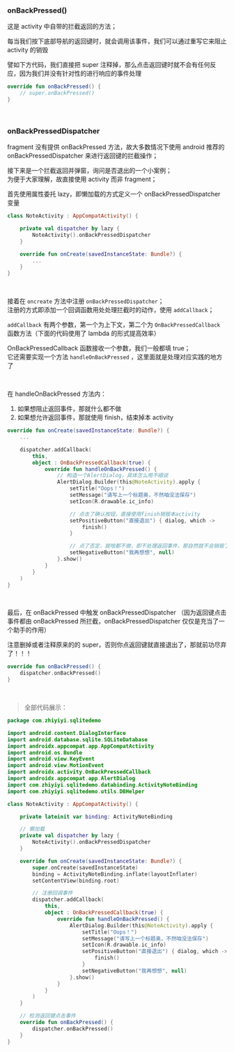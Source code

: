 ### onBackPressed()

这是 activity 中自带的拦截返回的方法；

每当我们按下底部导航的返回键时，就会调用该事件，我们可以通过重写它来阻止 activity 的销毁

譬如下方代码，我们直接把 super 注释掉，那么点击返回键时就不会有任何反应，因为我们并没有针对性的进行响应的事件处理

```kotlin
override fun onBackPressed() {
    // super.onBackPressed()
}
```

<br>

### onBackPressedDispatcher

fragment 没有提供 onBackPressed 方法，故大多数情况下使用 android 推荐的 onBackPressedDispatcher 来进行返回键的拦截操作；

接下来是一个拦截返回并弹窗，询问是否退出的一个小案例；  
为便于大家理解，故直接使用 activity 而非 fragment；

首先使用属性委托 lazy，即懒加载的方式定义一个 onBackPressedDispatcher 变量

```kotlin
class NoteActivity : AppCompatActivity() {

    private val dispatcher by lazy {
        NoteActivity().onBackPressedDispatcher
    }

    override fun onCreate(savedInstanceState: Bundle?) {
        ...
    }
}
```

<br>

接着在 `oncreate` 方法中注册 `onBackPressedDispatcher`；  
注册的方式即添加一个回调函数用处处理拦截时的动作，使用 `addCallback`；

`addCallback` 有两个参数，第一个为上下文，第二个为 `OnBackPressedCallback` 函数方法（下面的代码使用了 lambda 的形式提高效率）

OnBackPressedCallback 函数接收一个参数，我们一般都填 true；  
它还需要实现一个方法 `handleOnBackPressed` ，这里面就是处理对应实践的地方了

<br>

在 handleOnBackPressed 方法内：

1. 如果想阻止返回事件，那就什么都不做
2. 如果想允许返回事件，那就使用 finish，结束掉本 activity

```kotlin
override fun onCreate(savedInstanceState: Bundle?) {
    ...

    dispatcher.addCallback(
        this,
        object : OnBackPressedCallback(true) {
            override fun handleOnBackPressed() {
                // 构造一个AlertDialog，具体怎么用不细说
                AlertDialog.Builder(this@NoteActivity).apply {
                    setTitle("Oops！")
                    setMessage("请写上一个标题奥，不然咱没法保存")
                    setIcon(R.drawable.ic_info)

                    // 点击了确认按钮，直接使用finish销毁本activity
                    setPositiveButton("直接退出") { dialog, which ->
                        finish()
                    }

                    // 点了否定，就啥都不做，即不处理返回事件，那自然就不会销毁了
                    setNegativeButton("我再想想", null)
                }.show()
            }
        }
    )
}
```

<br>

最后，在 onBackPressed 中触发 onBackPressedDispatcher （因为返回键点击事件都由 onBackPressed 所拦截，onBackPressedDispatcher 仅仅是充当了一个助手的作用）

注意删掉或者注释原来的的 super，否则你点返回键就直接退出了，那就前功尽弃了！！！

```kotlin
override fun onBackPressed() {
    dispatcher.onBackPressed()
}
```

<br>

> 全部代码展示：

```kotlin
package com.zhiyiyi.sqlitedemo

import android.content.DialogInterface
import android.database.sqlite.SQLiteDatabase
import androidx.appcompat.app.AppCompatActivity
import android.os.Bundle
import android.view.KeyEvent
import android.view.MotionEvent
import androidx.activity.OnBackPressedCallback
import androidx.appcompat.app.AlertDialog
import com.zhiyiyi.sqlitedemo.databinding.ActivityNoteBinding
import com.zhiyiyi.sqlitedemo.utils.DBHelper

class NoteActivity : AppCompatActivity() {

    private lateinit var binding: ActivityNoteBinding

    // 懒加载
    private val dispatcher by lazy {
        NoteActivity().onBackPressedDispatcher
    }

    override fun onCreate(savedInstanceState: Bundle?) {
        super.onCreate(savedInstanceState)
        binding = ActivityNoteBinding.inflate(layoutInflater)
        setContentView(binding.root)

        // 注册回调事件
        dispatcher.addCallback(
            this,
            object : OnBackPressedCallback(true) {
                override fun handleOnBackPressed() {
                    AlertDialog.Builder(this@NoteActivity).apply {
                        setTitle("Oops！")
                        setMessage("请写上一个标题奥，不然咱没法保存")
                        setIcon(R.drawable.ic_info)
                        setPositiveButton("直接退出") { dialog, which ->
                            finish()
                        }
                        setNegativeButton("我再想想", null)
                    }.show()
                }
            }
        )
    }

    // 检测返回键点击事件
    override fun onBackPressed() {
        dispatcher.onBackPressed()
    }
}
```

<br>
